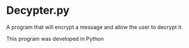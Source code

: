 Decypter.py
===========

A program that will encrypt a message and allow the user to decrypt it.

This program was developed in Python
